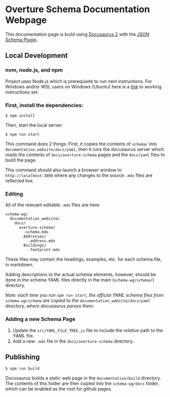 # Overture Schema Documentation Webpage

This documentation page is build using [Docusaurus 2](https://docusaurus.io/) with the [JSON Schema Plugin](https://github.com/jy95/docusaurus-json-schema-plugin).


## Local Development

### nvm, node.js, and npm
Project uses Node.js which is prerequisite to run next instructions.
For Windows and/or WSL users on Windows (Ubuntu) here is a [link](https://learn.microsoft.com/en-us/windows/dev-environment/javascript/nodejs-on-wsl) to working instructions set.

### First, install the dependencies:

```
$ npm install
```
Then, start the local server:
```
$ npm run start
```
This command does 2 things: First, it copies the contents of `schema/` into `documentation_website/docs/yaml`, then it runs the docusaurus server which reads the contents of `docs/overture-schema` pages and the `docs/yaml` files to build the page.

This command should also launch a browser window to `http://localhost:3000` where any changes to the source `.mdx` files are reflected live.

### Editing
All of the relevant editable `.mdx` files are here:
```
schema-wg/
  documentation_website/
    docs/
      overture-schema/
        -schema.mdx
        Addresses/
          -address.mdx
        Buildings/
          -footprint.mdx

```
These files may contain the headings, examples, etc. for each schema file, in markdown.

Adding descriptions to the actual schema elements, however, should be done in the schema YAML files directly in the main (`schema-wg/schema/`) directory.

_Note: each time you run `npm run start`, the official YAML schema files from `schema-wg/schema` are copied to the `documentation_website/docs/yaml` directory, where docusaurus parses them._

### Adding a new Schema Page
1. Update the `src/YAML_FILE_TREE.js` file to include the _relative_ path to the YAML file.
2. Add a new `.mdx` file in the `docs/overture-schema` directory.


## Publishing
```
$ npm run build
```
Docusaurus builds a static web page in the `documentation/build` directory. The contents of this folder are then copied into the `schema-wg/docs` folder, which can be enabled as the root for github pages.
